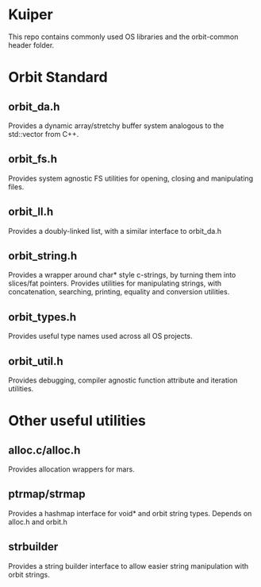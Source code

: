# Kuiper
This repo contains commonly used OS libraries and the orbit-common header folder.

# Orbit Standard

## orbit_da.h
Provides a dynamic array/stretchy buffer system analogous to the std::vector from C++.

## orbit_fs.h
Provides system agnostic FS utilities for opening, closing and manipulating files.

## orbit_ll.h
Provides a doubly-linked list, with a similar interface to orbit_da.h

## orbit_string.h
Provides a wrapper around char* style c-strings, by turning them into slices/fat pointers.
Provides utilities for manipulating strings, with concatenation, searching, printing, equality and conversion utilities.

## orbit_types.h
Provides useful type names used across all OS projects.

## orbit_util.h
Provides debugging, compiler agnostic function attribute and iteration utilities.

# Other useful utilities

## alloc.c/alloc.h
Provides allocation wrappers for mars.

## ptrmap/strmap
Provides a hashmap interface for void* and orbit string types.
Depends on alloc.h and orbit.h

## strbuilder
Provides a string builder interface to allow easier string manipulation with orbit strings.
